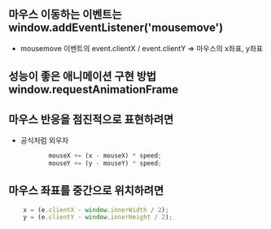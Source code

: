 ## 마우스 이동하는 이벤트는 window.addEventListener('mousemove')
- mousemove 이벤트의 event.clientX / event.clientY => 마우스의 x좌표, y좌표 

## 성능이 좋은 애니메이션 구현 방법 window.requestAnimationFrame

## 마우스 반응을 점진적으로 표현하려면 
 - 공식처럼 외우자 
 ```js
            mouseX += (x - mouseX) * speed;
            mouseY += (y - mouseY) * speed;
 ```

 ## 마우스 좌표를 중간으로 위치하려면
 ```js
     x = (e.clientX - window.innerWidth / 2);
     y = (e.clientY - window.innerHeight / 2); 
 ```